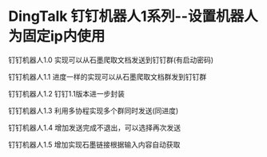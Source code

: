 # DingTalk 钉钉机器人1系列--设置机器人为固定ip内使用

钉钉机器人1.0  实现可以从石墨爬取文档发送到钉钉群(有启动密码)

钉钉机器人1.1  进度一样的实现可以从石墨爬取文档群发到钉钉群

钉钉机器人1.2  钉钉1.1版本进一步封装

钉钉机器人1.3  利用多协程实现多个群同时发送(同进度)

钉钉机器人1.4  增加发送完成不退出，可以选择再次发送

钉钉机器人1.5  增加实现石墨链接根据输入内容自动获取